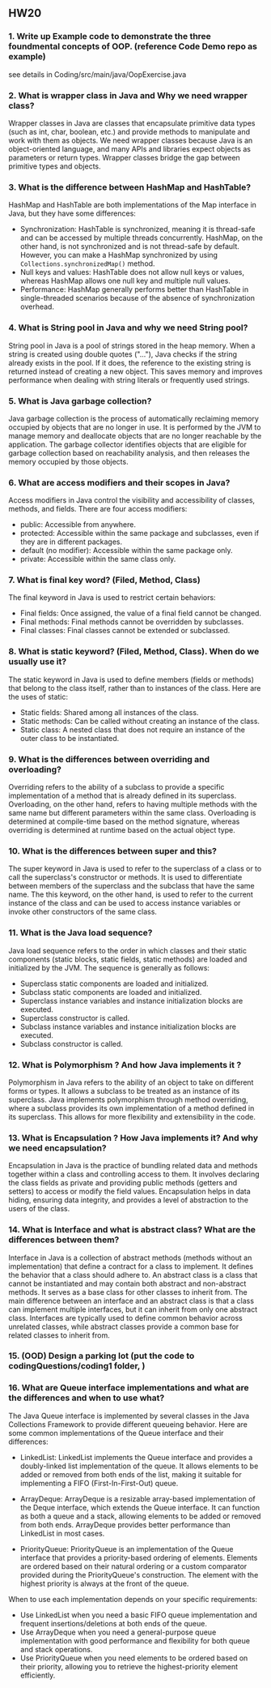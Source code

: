## HW20

### 1. Write up Example code to demonstrate the three foundmental concepts of OOP. (reference Code Demo repo as example)
see details in Coding/src/main/java/OopExercise.java


### 2. What is wrapper class in Java and Why we need wrapper class?

Wrapper classes in Java are classes that encapsulate primitive data types (such as int, char, boolean, etc.) and provide methods to manipulate and work with them as objects. We need wrapper classes because Java is an object-oriented language, and many APIs and libraries expect objects as parameters or return types. Wrapper classes bridge the gap between primitive types and objects.

### 3. What is the difference between HashMap and HashTable?

HashMap and HashTable are both implementations of the Map interface in Java, but they have some differences:

- Synchronization: HashTable is synchronized, meaning it is thread-safe and can be accessed by multiple threads concurrently. HashMap, on the other hand, is not synchronized and is not thread-safe by default. However, you can make a HashMap synchronized by using `Collections.synchronizedMap()` method.
- Null keys and values: HashTable does not allow null keys or values, whereas HashMap allows one null key and multiple null values.
- Performance: HashMap generally performs better than HashTable in single-threaded scenarios because of the absence of synchronization overhead.

### 4. What is String pool in Java and why we need String pool?

String pool in Java is a pool of strings stored in the heap memory. When a string is created using double quotes ("..."), Java checks if the string already exists in the pool. If it does, the reference to the existing string is returned instead of creating a new object. This saves memory and improves performance when dealing with string literals or frequently used strings.

### 5. What is Java garbage collection?

Java garbage collection is the process of automatically reclaiming memory occupied by objects that are no longer in use. It is performed by the JVM to manage memory and deallocate objects that are no longer reachable by the application. The garbage collector identifies objects that are eligible for garbage collection based on reachability analysis, and then releases the memory occupied by those objects.

### 6. What are access modifiers and their scopes in Java?

Access modifiers in Java control the visibility and accessibility of classes, methods, and fields. There are four access modifiers:

- public: Accessible from anywhere.
- protected: Accessible within the same package and subclasses, even if they are in different packages.
- default (no modifier): Accessible within the same package only.
- private: Accessible within the same class only.

### 7. What is final key word? (Filed, Method, Class)

The final keyword in Java is used to restrict certain behaviors:

- Final fields: Once assigned, the value of a final field cannot be changed.
- Final methods: Final methods cannot be overridden by subclasses.
- Final classes: Final classes cannot be extended or subclassed.

### 8. What is static keyword? (Filed, Method, Class). When do we usually use it?

The static keyword in Java is used to define members (fields or methods) that belong to the class itself, rather than to instances of the class. Here are the uses of static:

- Static fields: Shared among all instances of the class.
- Static methods: Can be called without creating an instance of the class.
- Static class: A nested class that does not require an instance of the outer class to be instantiated.

### 9. What is the differences between overriding and overloading?

Overriding refers to the ability of a subclass to provide a specific implementation of a method that is already defined in its superclass. Overloading, on the other hand, refers to having multiple methods with the same name but different parameters within the same class. Overloading is determined at compile-time based on the method signature, whereas overriding is determined at runtime based on the actual object type.

### 10. What is the differences between super and this?

The super keyword in Java is used to refer to the superclass of a class or to call the superclass's constructor or methods. It is used to differentiate between members of the superclass and the subclass that have the same name. The this keyword, on the other hand, is used to refer to the current instance of the class and can be used to access instance variables or invoke other constructors of the same class.

### 11. What is the Java load sequence?

Java load sequence refers to the order in which classes and their static components (static blocks, static fields, static methods) are loaded and initialized by the JVM. The sequence is generally as follows:

- Superclass static components are loaded and initialized.
- Subclass static components are loaded and initialized.
- Superclass instance variables and instance initialization blocks are executed.
- Superclass constructor is called.
- Subclass instance variables and instance initialization blocks are executed.
- Subclass constructor is called.

### 12. What is Polymorphism ? And how Java implements it ?

Polymorphism in Java refers to the ability of an object to take on different forms or types. It allows a subclass to be treated as an instance of its superclass. Java implements polymorphism through method overriding, where a subclass provides its own implementation of a method defined in its superclass. This allows for more flexibility and extensibility in the code.

### 13. What is Encapsulation ? How Java implements it? And why we need encapsulation?

Encapsulation in Java is the practice of bundling related data and methods together within a class and controlling access to them. It involves declaring the class fields as private and providing public methods (getters and setters) to access or modify the field values. Encapsulation helps in data hiding, ensuring data integrity, and provides a level of abstraction to the users of the class.

### 14. What is Interface and what is abstract class? What are the differences between them?

Interface in Java is a collection of abstract methods (methods without an implementation) that define a contract for a class to implement. It defines the behavior that a class should adhere to. An abstract class is a class that cannot be instantiated and may contain both abstract and non-abstract methods. It serves as a base class for other classes to inherit from. The main difference between an interface and an abstract class is that a class can implement multiple interfaces, but it can inherit from only one abstract class. Interfaces are typically used to define common behavior across unrelated classes, while abstract classes provide a common base for related classes to inherit from.

### 15. (OOD) Design a parking lot (put the code to codingQuestions/coding1 folder, )


### 16. What are Queue interface implementations and what are the differences and when to use what?

The Java Queue interface is implemented by several classes in the Java Collections Framework to provide different queueing behavior. Here are some common implementations of the Queue interface and their differences:

- LinkedList: LinkedList implements the Queue interface and provides a doubly-linked list implementation of the queue. It allows elements to be added or removed from both ends of the list, making it suitable for implementing a FIFO (First-In-First-Out) queue.

- ArrayDeque: ArrayDeque is a resizable array-based implementation of the Deque interface, which extends the Queue interface. It can function as both a queue and a stack, allowing elements to be added or removed from both ends. ArrayDeque provides better performance than LinkedList in most cases.

- PriorityQueue: PriorityQueue is an implementation of the Queue interface that provides a priority-based ordering of elements. Elements are ordered based on their natural ordering or a custom comparator provided during the PriorityQueue's construction. The element with the highest priority is always at the front of the queue.

When to use each implementation depends on your specific requirements:

- Use LinkedList when you need a basic FIFO queue implementation and frequent insertions/deletions at both ends of the queue.
- Use ArrayDeque when you need a general-purpose queue implementation with good performance and flexibility for both queue and stack operations.
- Use PriorityQueue when you need elements to be ordered based on their priority, allowing you to retrieve the highest-priority element efficiently.

